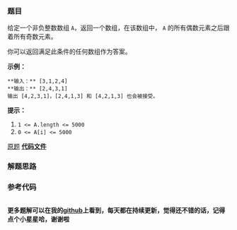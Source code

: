 ### 题目
给定一个非负整数数组 `A`，返回一个数组，在该数组中， `A` 的所有偶数元素之后跟着所有奇数元素。

你可以返回满足此条件的任何数组作为答案。



**示例：**

    
    
    **输入：** [3,1,2,4]
    **输出：** [2,4,3,1]
    输出 [4,2,3,1]，[2,4,1,3] 和 [4,2,1,3] 也会被接受。
    



**提示：**

  1. `1 <= A.length <= 5000`
  2. `0 <= A[i] <= 5000`

[原题](https://leetcode-cn.com/problems/sort-array-by-parity/)    **[代码文件]()**


### 解题思路




### 参考代码

```go


```




**更多题解可以在我的[github](https://github.com/LZH139/leetcode_Go)上看到，每天都在持续更新，觉得还不错的话，记得点个小星星哈，谢谢啦**
